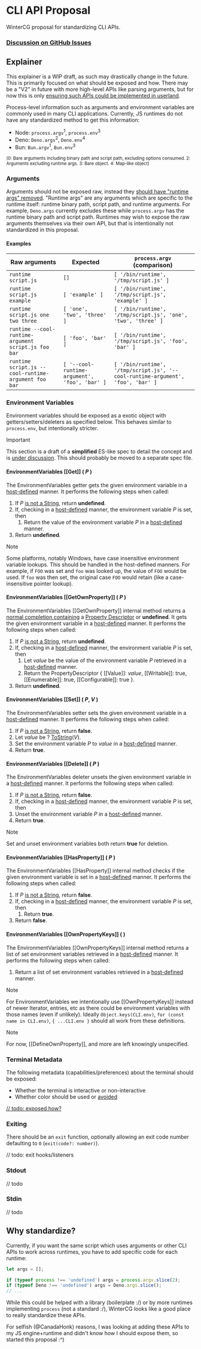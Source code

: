 # CLI API Proposal
WinterCG proposal for standardizing CLI APIs.

### [Discussion on GitHub Issues](https://github.com/CanadaHonk/proposal-cli-api/issues)

## Explainer

This explainer is a WIP draft, as such may drastically change in the future. This is primarily focused on what should be exposed and how. There may be a "V2" in future with more high-level APIs like parsing arguments, but for now this is only [ensuring such APIs could be implemented in userland](https://github.com/CanadaHonk/proposal-cli-api/issues/6).

Process-level information such as arguments and environment variables are commonly used in many CLI applications. Currently, JS runtimes do not have any standardized method to get this information:
- Node: `process.argv`<sup>1</sup>, `process.env`<sup>3</sup>
- Deno: `Deno.args`<sup>2</sup>, `Deno.env`<sup>4</sup>
- Bun: `Bun.argv`<sup>1</sup>, `Bun.env`<sup>3</sup>

<sup>(0: Bare arguments including binary path and script path, excluding options consumed. 2: Arguments excluding runtime args. 3: Bare object. 4: Map-like object)</sup>

### Arguments

Arguments should not be exposed raw, instead they [should have "runtime args" removed](https://github.com/CanadaHonk/proposal-cli-api/issues/3). "Runtime args" are any arguments which are specific to the runtime itself: runtime binary path, script path, and runtime arguments. For example, `Deno.args` currently excludes these while `process.argv` has the runtime binary path and script path. Runtimes may wish to expose the raw arguments themselves via their own API, but that is intentionally not standardized in this proposal.

#### Examples

| Raw arguments | Expected | `process.argv` (comparison) |
| ---- | -------- | -------------- |
| `runtime script.js` | `[]` | `[ '/bin/runtime', '/tmp/script.js' ]` |
| `runtime script.js example` | `[ 'example' ]` | `[ '/bin/runtime', '/tmp/script.js', 'example' ]` |
| `runtime script.js one two three` | `[ 'one', 'two', 'three' ]` | `[ '/bin/runtime', '/tmp/script.js', 'one', 'two', 'three' ]` |
| `runtime --cool-runtime-argument script.js foo bar` | `[ 'foo', 'bar' ]` | `[ '/bin/runtime', '/tmp/script.js', 'foo', 'bar' ]` |
| `runtime script.js --cool-runtime-argument foo bar` | `[ '--cool-runtime-argument', 'foo', 'bar' ]` | `[ '/bin/runtime', '/tmp/script.js', '--cool-runtime-argument', 'foo', 'bar' ]` |

### Environment Variables

Environment variables should be exposed as a exotic object with getters/setters/deleters as specified below. This behaves similar to `process.env`, but intentionally stricter.

> [!IMPORTANT]
> This section is a draft of a **simplified** ES-like spec to detail the concept and is [under discussion](https://github.com/CanadaHonk/proposal-cli-api/issues/3). This should probably be moved to a separate spec file.

#### EnvironmentVariables [[Get]] ( *P* )

The EnvironmentVariables getter gets the given environment variable in a [host-defined](https://tc39.es/ecma262/#host-defined) manner. It performs the following steps when called:

1. If *P* [is not a String](https://tc39.es/ecma262/#sec-ecmascript-language-types-string-type), return **undefined**.
1. If, checking in a [host-defined](https://tc39.es/ecma262/#host-defined) manner, the environment variable *P* is set, then
    1. Return the value of the environment variable *P* in a [host-defined](https://tc39.es/ecma262/#host-defined) manner.
1. Return **undefined**.

> [!NOTE]
> Some platforms, notably Windows, have case insensitive environment variable lookups. This should be handled in the host-defined manners. For example, if `FOO` was set and `foo` was looked up, the value of `FOO` would be used. If `foo` was then set, the original case `FOO` would retain (like a case-insensitive pointer lookup).

#### EnvironmentVariables [[GetOwnProperty]] ( *P* )

The EnvironmentVariables [[GetOwnProperty]] internal method returns a [normal completion containing](https://tc39.es/ecma262/#sec-completion-record-specification-type) a [Property Descriptor](https://tc39.es/ecma262/#sec-property-descriptor-specification-type) or **undefined**. It gets the given environment variable in a [host-defined](https://tc39.es/ecma262/#host-defined) manner. It performs the following steps when called:

1. If *P* [is not a String](https://tc39.es/ecma262/#sec-ecmascript-language-types-string-type), return **undefined**.
1. If, checking in a [host-defined](https://tc39.es/ecma262/#host-defined) manner, the environment variable *P* is set, then
    1. Let *value* be the value of the environment variable *P* retrieved in a [host-defined](https://tc39.es/ecma262/#host-defined) manner.
    1. Return the PropertyDescriptor { [[Value]]: *value*, [[Writable]]: true, [[Enumerable]]: true, [[Configurable]]: true }.
1. Return **undefined**.

#### EnvironmentVariables [[Set]] ( *P*, *V* )

The EnvironmentVariables setter sets the given environment variable in a [host-defined](https://tc39.es/ecma262/#host-defined) manner. It performs the following steps when called:

1. If *P* [is not a String](https://tc39.es/ecma262/#sec-ecmascript-language-types-string-type), return **false**.
1. Let *value* be ? [ToString](https://tc39.es/ecma262/#sec-tostring)(*V*).
1. Set the environment variable *P* to *value* in a [host-defined](https://tc39.es/ecma262/#host-defined) manner.
1. Return **true**.

#### EnvironmentVariables [[Delete]] ( *P* )

The EnvironmentVariables deleter unsets the given environment variable in a [host-defined](https://tc39.es/ecma262/#host-defined) manner. It performs the following steps when called:

1. If *P* [is not a String](https://tc39.es/ecma262/#sec-ecmascript-language-types-string-type), return **false**.
1. If, checking in a [host-defined](https://tc39.es/ecma262/#host-defined) manner, the environment variable *P* is set, then
  1. Unset the environment variable *P* in a [host-defined](https://tc39.es/ecma262/#host-defined) manner.
1. Return **true**.

> [!NOTE]
> Set and unset environment variables both return **true** for deletion.

#### EnvironmentVariables [[HasProperty]] ( *P* )

The EnvironmentVariables [[HasProperty]] internal method checks if the given environment variable is set in a [host-defined](https://tc39.es/ecma262/#host-defined) manner. It performs the following steps when called:

1. If *P* [is not a String](https://tc39.es/ecma262/#sec-ecmascript-language-types-string-type), return **false**.
1. If, checking in a [host-defined](https://tc39.es/ecma262/#host-defined) manner, the environment variable *P* is set, then
    1. Return **true**.
1. Return **false**.

#### EnvironmentVariables [[OwnPropertyKeys]] ( )

The EnvironmentVariables [[OwnPropertyKeys]] internal method returns a list of set environment variables retrieved in a [host-defined](https://tc39.es/ecma262/#host-defined) manner. It performs the following steps when called:

1. Return a list of set environment variables retrieved in a [host-defined](https://tc39.es/ecma262/#host-defined) manner.

> [!NOTE]
> For EnvironmentVariables we intentionally use [[OwnPropertyKeys]] instead of newer Iterator, entries, etc as there could be environment variables with those names (even if unlikely). Ideally `Object.keys(CLI.env)`, `for (const name in CLI.env)`, `{ ...CLI.env }` should all work from these definitions.

> [!NOTE]
> For now, [[DefineOwnProperty]], and more are left knowingly unspecified.


### Terminal Metadata

The following metadata (capabilities/preferences) about the terminal should be exposed:
- Whether the terminal is interactive or non-interactive
- Whether color should be used or [avoided](https://no-color.org/)

[// todo: exposed how?](https://github.com/CanadaHonk/proposal-cli-api/issues/9)

### Exiting

There should be an `exit` function, optionally allowing an exit code number defaulting to `0` (`exit(code?: number)`).

// todo: exit hooks/listeners

### Stdout

// todo

### Stdin

// todo

## Why standardize?

Currently, if you want the same script which uses arguments or other CLI APIs to work across runtimes, you have to add specific code for each runtime:

```js
let args = [];

if (typeof process !== 'undefined') args = process.argv.slice(2);
if (typeof Deno !== 'undefined') args = Deno.args.slice();
// ...
```

While this could be helped with a library (boilerplate :/) or by more runtimes implementing `process` (not a standard :/), WinterCG looks like a good place to really standardize these APIs.

For selfish (@CanadaHonk) reasons, I was looking at adding these APIs to my JS engine+runtime and didn't know how I should expose them, so started this proposal :^)
